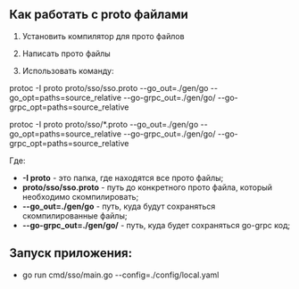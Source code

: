 ## Как работать с proto файлами

1) Установить компилятор для прото файлов 

2) Написать прото файлы

3) Использовать команду: 

protoc -I proto proto/sso/sso.proto --go_out=./gen/go --go_opt=paths=source_relative --go-grpc_out=./gen/go/ --go-grpc_opt=paths=source_relative

protoc -I proto proto/sso/*.proto --go_out=./gen/go --go_opt=paths=source_relative --go-grpc_out=./gen/go/ --go-grpc_opt=paths=source_relative

Где:

+ **-I proto** - это папка, где находятся все прото файлы;
+ **proto/sso/sso.proto** - путь до конкретного прото файла, который необходимо скомпилировать;
+ **--go_out=./gen/go** - путь, куда будут сохраняться скомпилированные файлы;
+ **--go-grpc_out=./gen/go/** - путь, куда будет сохраняться go-grpc код;

## Запуск приложения:

+ go run cmd/sso/main.go --config=./config/local.yaml